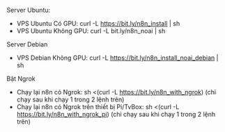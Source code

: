 Server Ubuntu:
- VPS Ubuntu Có GPU: curl -L https://bit.ly/n8n_install | sh
- VPS Ubuntu Không GPU: curl -L bit.ly/n8n_noai | sh

Server Debian
- VPS Debian Không GPU: curl -L https://bit.ly/n8n_install_noai_debian | sh

Bật Ngrok
- Chạy lại n8n có Ngrok: sh <(curl -L https://bit.ly/n8n_with_ngrok) (chỉ chạy sau khi chạy 1 trong 2 lệnh trên)
- Chạy lại n8n có Ngrok trên thiết bị Pi/TvBox: sh <(curl -L https://bit.ly/n8n_with_ngrok_pi) (chỉ chạy sau khi chạy 1 trong 2 lệnh trên)

